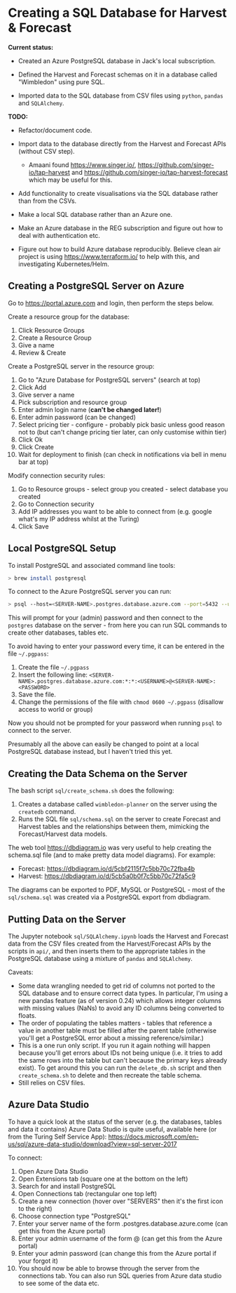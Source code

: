 # Creating a SQL Database for Harvest & Forecast

**Current status:**

* Created an Azure PostgreSQL database in Jack's local subscription.

* Defined the Harvest and Forecast schemas on it in a database called "Wimbledon" using pure SQL.

* Imported data to the SQL database from CSV files using `python`, `pandas` and `SQLAlchemy`.

**TODO:**

* Refactor/document code.

* Import data to the database directly from the Harvest and Forecast APIs (without CSV step).
  * Amaani found https://www.singer.io/, https://github.com/singer-io/tap-harvest and https://github.com/singer-io/tap-harvest-forecast which may be useful for this.
  
* Add functionality to create visualisations via the SQL database rather than from the CSVs.

* Make a local SQL database rather than an Azure one.

* Make an Azure database in the REG subscription and figure out how to deal with authentication etc.

* Figure out how to build Azure database reproducibly. Believe clean air project is using https://www.terraform.io/ to help with this, and
investigating Kubernetes/Helm.

## Creating a PostgreSQL Server on Azure

Go to https://portal.azure.com and login, then perform the steps below.

Create a resource group for the database:
1) Click Resource Groups
2) Create a Resource Group
3) Give a name
4) Review & Create

Create a PostgreSQL server in the resource group:
1) Go to "Azure Database for PostgreSQL servers" (search at top)
2) Click Add
3) Give server a name
4) Pick subscription and resource group
5) Enter admin login name (**can't be changed later!**)
6) Enter admin password (can be changed)
7) Select pricing tier - configure - probably pick basic unless good reason not to (but can't change pricing tier later, can only customise within tier)
8) Click Ok
9) Click Create
10) Wait for deployment to finish (can check in notifications via bell in menu bar at top)

Modify connection security rules:
1) Go to Resource groups - select group you created - select database you created
2) Go to Connection security
3) Add IP addresses you want to be able to connect from (e.g. google what's my IP address whilst at the Turing)
4) Click Save

## Local PostgreSQL Setup

To install PostgreSQL and associated command line tools:
```bash
> brew install postgresql
```

To connect to the Azure PostgreSQL server you can run:
```bash
> psql --host=<SERVER-NAME>.postgres.database.azure.com --port=5432 --username=<USERNAME>@<SERVER-NAME> --dbname=postgres
```
This will prompt for your (admin) password and then connect to the `postgres` database on the server - from here you
can run SQL commands to create other databases, tables etc.

To avoid having to enter your password every time, it can be entered in the file `~/.pgpass`:
1) Create the file `~/.pgpass`
2) Insert the following line: `<SERVER-NAME>.postgres.database.azure.com:*:*:<USERNAME>@<SERVER-NAME>:<PASSWORD>`
3) Save the file.
4) Change the permissions of the file with `chmod 0600 ~/.pgpass` (disallow access to world or group)

Now you should not be prompted for your password when running `psql` to connect to the server.

Presumably all the above can easily be changed to point at a local PostgreSQL database instead, but I haven't tried this yet.

## Creating the Data Schema on the Server

The bash script `sql/create_schema.sh` does the following:

1) Creates a database called `wimbledon-planner` on the server using the `createdb` command.
2) Runs the SQL file `sql/schema.sql` on the server to create Forecast and Harvest tables and the relationships between them,
mimicking the Forecast/Harvest data models.

 The web tool https://dbdiagram.io was very useful to help creating the schema.sql file (and to make pretty data model 
 diagrams). For example:
 * Forecast: https://dbdiagram.io/d/5cbf2115f7c5bb70c72fba4b
 * Harvest: https://dbdiagram.io/d/5cb5a0b0f7c5bb70c72fa5c9

The diagrams can be exported to PDF, MySQL or PostgreSQL - most of the `sql/schema.sql` was created via a PostgreSQL
export from dbdiagram.

## Putting Data on the Server

The Jupyter notebook `sql/SQLAlchemy.ipynb` loads the Harvest and Forecast data from the CSV files created from the
Harvest/Forecast APIs by the scripts in `api/`, and then inserts them to the appropriate tables in the PostgreSQL 
database using a mixture of `pandas` and `SQLAlchemy`.

Caveats:
* Some data wrangling needed to get rid of columns not ported to the SQL database and to ensure correct data types.
In particular, I'm using a new pandas feature (as of version 0.24) which allows integer columns with missing values (NaNs)
to avoid any ID columns being converted to floats.
* The order of populating the tables matters - tables that reference a value in another table must be filled after the
parent table (otherwise you'll get a PostgreSQL error about a missing reference/similar.)
* This is a one run only script. If you run it again nothing will happen because you'll get errors about IDs not being
unique (i.e. it tries to add the same rows into the table but can't because the primary keys already exist). To get around
this you can run the `delete_db.sh` script and then `create_schema.sh` to delete and then recreate the table schema.
* Still relies on CSV files.

## Azure Data Studio

To have a quick look at the status of the server (e.g. the databases, tables and data it contains) Azure Data Studio is
quite useful, available here (or from the Turing Self Service App): 
https://docs.microsoft.com/en-us/sql/azure-data-studio/download?view=sql-server-2017

To connect:
1) Open Azure Data Studio
2) Open Extensions tab (square one at the bottom on the left)
3) Search for and install PostgreSQL
4) Open Connections tab (rectangular one top left)
5) Create a new connection (hover over "SERVERS" then it's the first icon to the right)
6) Choose connection type "PostgreSQL"
7) Enter your server name of the form <database-name>.postgres.database.azure.come (can get this from the Azure portal)
8) Enter your admin username of the form <username>@<server-name> (can get this from the Azure portal)
9) Enter your admin password (can change this from the Azure portal if your forgot it)
10) You should now be able to browse through the server from the connections tab. 
You can also run SQL queries from Azure data studio to see some of the data etc.
